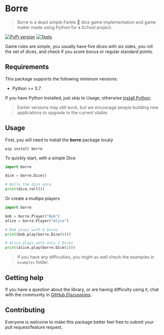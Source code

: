 # Borre

> Borre is a dead simple Farkle 🎲 dice game implementation and game maker made using Python for a School project.

[![PyPi version][pypi-badge]][pypi-url]
[![Tests][tests-badge]][tests-url]

Game rules are simple, you usually have five dices with six sides, you roll the set of dices, and check if you score bonus or regular standard points.

## Requirements

This package supports the following minimum versions:

* Python >= 3.7

If you have Python installed, just skip to Usage, otherwise [install Python][python-url].

> Earlier versions may still work, but we encourage people building new applications
to upgrade to the current stable.

## Usage

First, you will need to install the **borre** package localy

```shell
pip install borre
```

To quickly start, with a simple Dice

```python
import borre

dice = borre.Dice()

# Rolls the dice once
print(dice.roll())
```

Or create a multipe players

```python
import borre

bob = borre.Player("Bob")
alice = borre.Player("Alice")

# Bob plays with 6 Dices
print(bob.play(borre.Dice(6)))

# Alice plays with only 2 Dices
print(alice.play(borre.Dice(2)))
```

> If you have any difficulties, you might as well check the examples in `examples` folder.

## Getting help

If you have a question about the library, or are having difficulty using it,
chat with the community in [GitHub Discussions](/discussions)..

## Contributing

Everyone is welcome to make this package better feel free to submit your pull request/feature request.

<!-- Markdown links & img dfn's -->
[tests-url]: https://img.shields.io/github/workflow/status/idbakkasse/borre/tests
[tests-badge]: https://img.shields.io/github/workflow/status/idbakkasse/borre/Tests?label=Tests&logo=github&style=flat-square

[coverage-url]: https://codecov.io/gh/idbakkasse/borre
[coverage-badge]: https://img.shields.io/codecov/c/github/idbakkasse/borre?style=flat-square

[pypi-badge]: https://img.shields.io/pypi/v/borre?color=blue&label=pypi%20package&style=flat-square
[pypi-url]: https://pypi.org/project/borre

[python-url]: https://www.python.org

